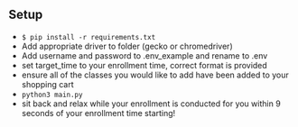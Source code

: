 ## Setup

- `$ pip install -r requirements.txt`
-  Add appropriate driver to folder (gecko or chromedriver)
- Add username and password to .env_example and rename to .env
- set target_time to your enrollment time, correct format is provided
- ensure all of the classes you would like to add have been added to your shopping cart
- `python3 main.py`
- sit back and relax while your enrollment is conducted for you within 9 seconds of your enrollment time starting!
